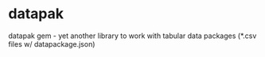 # datapak
datapak gem - yet another library to work with tabular data packages (*.csv files w/ datapackage.json)
